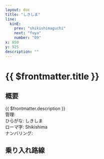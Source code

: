 ```yaml
---
layout: doc
title: "しきしま"
line:
  kinE:
    prev: "shikishimaguchi"
    next: "fuya"
    number: "09"
x: 850
y: 925
description: ""
---
```


# {{ $frontmatter.title }} <ViewinMap />
<!-- ![駅の写真の説明](駅の写真のURL) -->

## 概要
{{ $frontmatter.description }}  
管理:   
ひらがな: しきしま  
ローマ字: Shikishima  
ナンバリング: <Numberling />

## 乗り入れ路線
<LineInfo />
